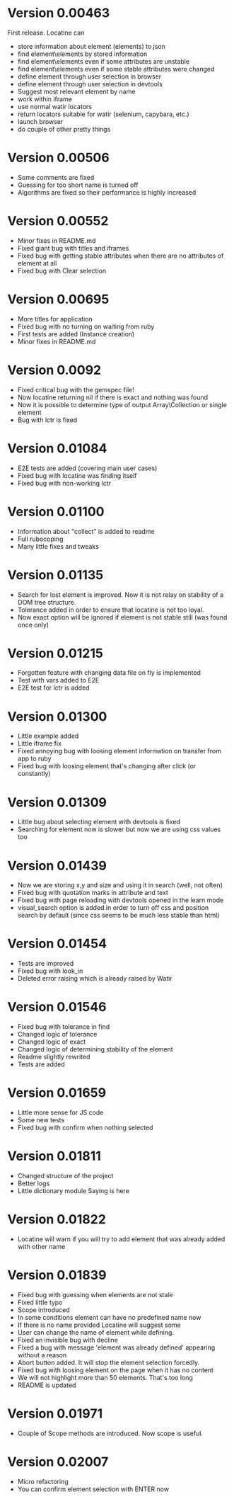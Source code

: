 # Version 0.00463
First release. Locatine can
- store information about element (elements) to json
- find element\\elements by stored information
- find element\\elements even if some attributes are unstable
- find element\\elements even if some stable attributes were changed
- define element through user selection in browser
- define element through user selection in devtools
- Suggest most relevant element by name
- work within iframe
- use normal watir locators
- return locators suitable for watir (selenium, capybara, etc.)
- launch browser
- do couple of other pretty things

# Version 0.00506
- Some comments are fixed
- Guessing for too short name is turned off
- Algorithms are fixed so their performance is highly increased

# Version 0.00552
- Minor fixes in README.md
- Fixed giant bug with titles and iframes
- Fixed bug with getting stable attributes when there are no attributes of element at all
- Fixed bug with Clear selection

# Version 0.00695
- More titles for application
- Fixed bug with no turning on waiting from ruby
- First tests are added (Instance creation)
- Minor fixes in README.md

# Version 0.0092
- Fixed critical bug with the gemspec file!
- Now locatine returning nil if there is exact and nothing was found
- Now it is possible to determine type of output Array\\Collection or single element
- Bug with lctr is fixed

# Version 0.01084
- E2E tests are added (covering main user cases)
- Fixed bug with locatine was finding itself
- Fixed bug with non-working lctr

# Version 0.01100
- Information about "collect" is added to readme
- Full rubocoping
- Many little fixes and tweaks

# Version 0.01135
- Search for lost element is improved. Now it is not relay on stability of a DOM tree structure.
- Tolerance added in order to ensure that locatine is not too loyal.
- Now exact option will be ignored if element is not stable still (was found once only)

# Version 0.01215
- Forgotten feature with changing data file on fly is implemented
- Test with vars added to E2E
- E2E test for lctr is added

# Version 0.01300
- Little example added
- Little iframe fix
- Fixed annoying bug with loosing element information on transfer from app to ruby
- Fixed bug with loosing element that's changing after click (or constantly)

# Version 0.01309
- Little bug about selecting element with devtools is fixed
- Searching for element now is slower but now we are using css values too

# Version 0.01439
- Now we are storing x,y and size and using it in search (well, not often)
- Fixed bug with quotation marks in attribute and text
- Fixed bug with page reloading with devtools opened in the learn mode
- visual_search option is added in order to turn off css and position search by default (since css seems to be much less stable than html)

# Version 0.01454
- Tests are improved
- Fixed bug with look_in
- Deleted error raising which is already raised by Watir

# Version 0.01546
- Fixed bug with tolerance in find
- Changed logic of tolerance
- Changed logic of exact
- Changed logic of determining stability of the element
- Readme slightly rewrited
- Tests are added

# Version 0.01659
- Little more sense for JS code
- Some new tests
- Fixed bug with confirm when nothing selected

# Version 0.01811
- Changed structure of the project
- Better logs
- Little dictionary module Saying is here

# Version 0.01822
- Locatine will warn if you will try to add element that was already added with other name

# Version 0.01839
- Fixed bug with guessing when elements are not stale
- Fixed little typo
- Scope introduced
- In some conditions element can have no predefined name now
- If there is no name provided Locatine will suggest some
- User can change the name of element while defining.
- Fixed an invisible bug with decline
- Fixed a bug with message 'element was already defined' appearing without a reason
- Abort button added. It will stop the element selection forcedly.
- Fixed bug with loosing element on the page when it has no content
- We will not highlight more than 50 elements. That's too long
- README is updated

# Version 0.01971
- Couple of Scope methods are introduced. Now scope is useful.

# Version 0.02007
- Micro refactoring
- You can confirm element selection with ENTER now
